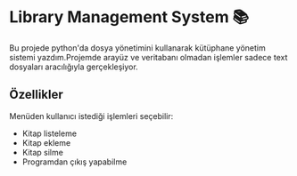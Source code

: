 
# Library Management System 📚 

Bu projede python'da dosya yönetimini kullanarak kütüphane yönetim sistemi yazdım.Projemde arayüz ve veritabanı olmadan işlemler sadece text dosyaları aracılığıyla gerçekleşiyor.


## Özellikler


Menüden kullanıcı istediği işlemleri seçebilir:
  - Kitap listeleme
  - Kitap ekleme
  - Kitap silme
  - Programdan çıkış yapabilme



  
